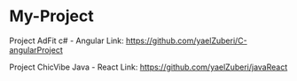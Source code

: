 # My-Project
Project AdFit c# - Angular
Link: https://github.com/yaelZuberi/C-angularProject

Project ChicVibe Java - React
Link: https://github.com/yaelZuberi/javaReact
